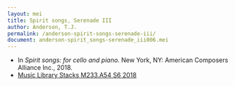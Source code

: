 ```yaml
---
layout: mei
title: Spirit songs, Serenade III
author: Anderson, T.J.
permalink: /anderson-spirit-songs-serenade-iii/
document: anderson-spirit_songs-serenade_iii006.mei
---
```


- In *Spirit songs: for cello and piano.* New York, NY: American Composers Alliance Inc., 2018.
- <a href="https://tufts-primo.hosted.exlibrisgroup.com/permalink/f/14dinuo/01TUN_ALMA21275315470003851" target="_blank">Music Library Stacks M233.A54 S6 2018</a>
